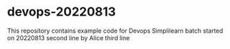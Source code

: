 # devops-20220813
This repository contains example code for Devops Simplilearn batch started on 20220813
second line by Alice
third line
